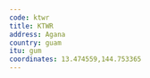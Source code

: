 ```yaml
---
code: ktwr
title: KTWR
address: Agana
country: guam
itu: gum
coordinates: 13.474559,144.753365
---
```

